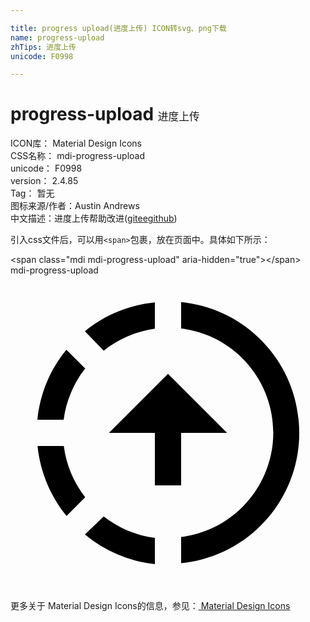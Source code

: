```yaml
---

title: progress upload(进度上传) ICON转svg、png下载
name: progress-upload
zhTips: 进度上传
unicode: F0998

---
```


# progress-upload  <small style="font-size: 60%;font-weight: 100">进度上传</small>


<div class="detail-page">
<p>
<span>
ICON库：
<span class="badge-secondary badge">Material Design Icons</span> 
</span>
<br/>
<span>
CSS名称：
<span class="badge-secondary badge">mdi-progress-upload</span> 
</span>
<br/>
<span>
unicode：
<span class="badge-secondary badge">F0998</span> 
</span>
<br/>
<span>
version：
<span class="badge-secondary badge">2.4.85</span> 
</span>
<br/>
<span>Tag：
<span class="badge-light badge">暂无</span>
</span>
<br/>
<span>图标来源/作者：<span class="badge-light badge">Austin Andrews</span></span> 
<br/>
<span class="zh-detail">中文描述：<span class="badge-primary badge">进度上传</span><span class="help-link"><span>帮助改进</span>(<a href="https://gitee.com/liuwave/icon-helper/edit/master/json/material/progress-upload.json" target="_blank" rel="noopener noreferrer">gitee</a><a href="https://github.com/liuwave/icon-helper/edit/master/json/material/progress-upload.json" target="_blank" rel="noopener noreferrer">github</a></span>)</span><br/>
</p>
</div>
<div class="alert alert-dark">
  <i class="mdi mdi-progress-upload mdi-48px"></i>
  <i class="mdi mdi-progress-upload mdi-36px"></i>
  <i class="mdi mdi-progress-upload mdi-24px"></i>
  <i class="mdi mdi-progress-upload mdi-18px"></i>
</div>
<div>
  <p>引入css文件后，可以用<code>&lt;span&gt;</code>包裹，放在页面中。具体如下所示：    
  </p>
  <div class="alert alert-primary" style="font-size: 14px">
    &lt;span class="mdi mdi-progress-upload" aria-hidden="true"&gt;&lt;/span&gt;
    <copy-btn content='<span class="mdi mdi-progress-upload" aria-hidden="true"></span>'></copy-btn>
  </div>
  <div class="alert alert-secondary">
    <i class="mdi mdi-progress-upload"
    style="font-size: 24px"
    aria-hidden="true"></i> mdi-progress-upload
    <copy-btn content="mdi-progress-upload" btn-title="复制图标名称"></copy-btn>
  </div>
</div>
<div id="svg" class="svg-wrap">
<svg xmlns="http://www.w3.org/2000/svg" viewBox="0 0 24 24"><path d="M13,2.03C17.73,2.5 21.5,6.25 21.95,11C22.5,16.5 18.5,21.38 13,21.93V19.93C16.64,19.5 19.5,16.61 19.96,12.97C20.5,8.58 17.39,4.59 13,4.05V2.05L13,2.03M11,2.06V4.06C9.57,4.26 8.22,4.84 7.1,5.74L5.67,4.26C7.19,3 9.05,2.25 11,2.06M4.26,5.67L5.69,7.1C4.8,8.23 4.24,9.58 4.05,11H2.05C2.25,9.04 3,7.19 4.26,5.67M2.06,13H4.06C4.24,14.42 4.81,15.77 5.69,16.9L4.27,18.33C3.03,16.81 2.26,14.96 2.06,13M7.1,18.37C8.23,19.25 9.58,19.82 11,20V22C9.04,21.79 7.18,21 5.67,19.74L7.1,18.37M12,7.5L7.5,12H11V16H13V12H16.5L12,7.5Z" /></svg>
</div>
<detail full-name='mdi-progress-upload'></detail>
    
<div><p>更多关于 Material Design Icons的信息，参见：<a target="_blank" href="https://iconhelper.cn/material.html"> Material Design Icons</a>
</p></div>
